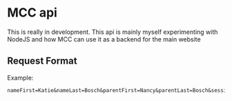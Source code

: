 # MCC api
This is really in development. This api is mainly myself experimenting with NodeJS and how MCC can use it as a backend for the main website

## Request Format
Example:
```
nameFirst=Katie&nameLast=Bosch&parentFirst=Nancy&parentLast=Bosch&session=0&email=uwu@olivia.com
```